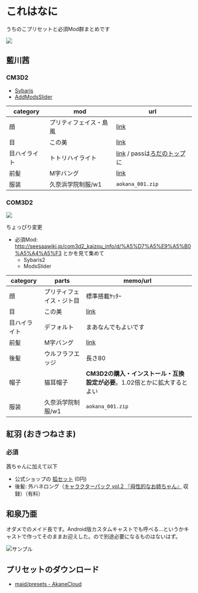 # これはなに

うちのこプリセットと必須Mod群まとめです

![](https://mstdn.maud.io/system/media_attachments/files/000/188/282/original/d894129e8b5bb7a2.png)

## 藍川茜

### CM3D2

* [Sybaris](http://motimoti3d.jp/blog-entry-13.html)
* [AddModsSlider](http://motimoti3d.jp/blog-entry-14.html)

category | mod | url |
---|---|---|
顔 | プリティフェイス・島風 | [link](http://ux.getuploader.com/cm3d2/download/7/cm3d2_7.zip) |
目 | この美 | [link](http://motimoti3d.jp/blog-entry-63.html) |
目ハイライト | トトリハイライト | [link](http://ux.getuploader.com/n777_mod/download/171/%E3%83%88%E3%83%88%E3%82%A5%E3%83%BC%E3%83%AA%E3%82%A2%E3%83%BB%E3%83%98%E3%83%AB%E3%83%A2%E3%83%AB%E3%83%88.rar) / passは[ろだのトップ](https://ux.getuploader.com/n777_mod/)に |
前髪 | M字バング | [link](http://ux.getuploader.com/cm3d2/download/19/cm3d2_19.zip) |
服装 | 久奈浜学院制服/w1 | `aokana_001.zip` |

### COM3D2

![](https://mstdn.maud.io/system/media_attachments/files/001/963/172/original/b4077375165a7f09.jpeg)

ちょっぴり変更

* 必須Mod: http://seesaawiki.jp/com3d2_kaizou_info/d/%A5%D7%A5%E9%A5%B0%A5%A4%A5%F3 とかを見て集めて
    * Sybaris2
    * ModsSlider

category | parts | memo/url |
---|---|---|
顔 | プリティフェイス・ジト目 | 標準搭載ﾔｯﾀｰ |
目 | この美 | [link](http://motimoti3d.jp/blog-entry-63.html) |
目ハイライト | デフォルト | まあなんでもよいです |
前髪 | M字バング | [link](http://ux.getuploader.com/cm3d2/download/19/cm3d2_19.zip) |
後髪 | ウルフラフエッジ | 長さ80 |
帽子 | 猫耳帽子 | **CM3D2の購入・インストール・互換設定が必要**。1.02倍とかに拡大するとよい |
服装 | 久奈浜学院制服/w1 | `aokana_001.zip` |

## 紅羽 (おきつねさま)

### 必須

茜ちゃんに加えて以下

* 公式ショップの [狐セット](https://cm3d2-shop.s-court.me/item.php?iid=188) (0円)
* 後髪: 外ハネロング（[キャラクターパック vol.2 『母性的なお姉ちゃん』](http://kisskiss.tv/cm3d2/pp002/) 収録）（有料）

## 和泉乃亜

オダメでのメイド長です。Android版カスタムキャストでも呼べる…というかキャストで作ってそのままお迎えした。ので別途必要になるものはないはず。

![サンプル](https://mstdn.maud.io/system/media_attachments/files/002/534/901/original/07e653f23f965fbf.jpeg)

## プリセットのダウンロード

* [maid/presets - AkaneCloud](https://cloud.akane.blue/nextcloud/s/PDPhxnmcj5DG5CI?path=%2Fpresets)
